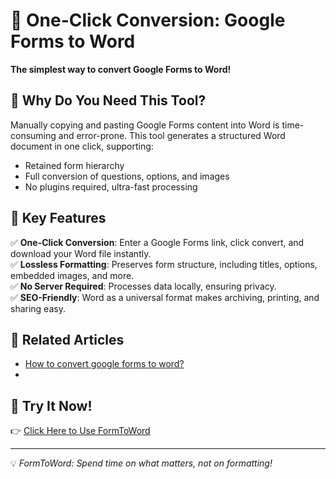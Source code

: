# 🚀 One-Click Conversion: Google Forms to Word

**The simplest way to convert Google Forms to Word!**

## 🔹 Why Do You Need This Tool?
Manually copying and pasting Google Forms content into Word is time-consuming and error-prone. This tool generates a structured Word document in one click, supporting:
- Retained form hierarchy
- Full conversion of questions, options, and images
- No plugins required, ultra-fast processing

## 🎯 Key Features
✅ **One-Click Conversion**: Enter a Google Forms link, click convert, and download your Word file instantly.  
✅ **Lossless Formatting**: Preserves form structure, including titles, options, embedded images, and more.  
✅ **No Server Required**: Processes data locally, ensuring privacy.  
✅ **SEO-Friendly**: Word as a universal format makes archiving, printing, and sharing easy.

## 📄 Related Articles
- [How to convert google forms to word?]([seo-guide.md](https://nanshanelectrician.github.io/blogformtoword/googleformtoword))
- 

## 📢 Try It Now!
👉 [Click Here to Use FormToWord]((https://formtoword.vercel.app/))

---

💡 *FormToWord: Spend time on what matters, not on formatting!*

